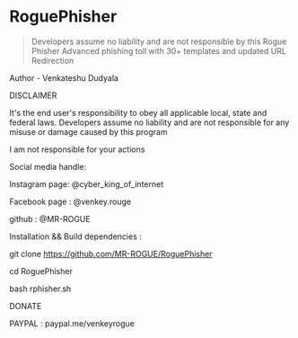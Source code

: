 # RoguePhisher
>Developers assume no liability and are not responsible by this Rogue Phisher
>Advanced phishing toll with 30+ templates and updated URL Redirection

Author - Venkateshu Dudyala

DISCLAIMER


It's the end user's responsibility to obey all applicable local, state and federal laws. Developers assume no liability and are not responsible for any misuse or damage caused by this program

I am not responsible for your actions


Social media handle:


Instagram page: @cyber_king_of_internet

Facebook page : @venkey.rouge

github : @MR-ROGUE


Installation && Build dependencies :


git clone https://github.com/MR-ROGUE/RoguePhisher

cd RoguePhisher

bash rphisher.sh


DONATE

PAYPAL : paypal.me/venkeyrogue

